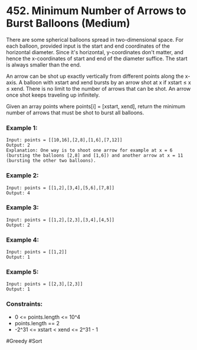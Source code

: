 # 452. Minimum Number of Arrows to Burst Balloons (Medium)

There are some spherical balloons spread in two-dimensional space. For each balloon, provided input is the start and end coordinates of the horizontal diameter. Since it's horizontal, y-coordinates don't matter, and hence the x-coordinates of start and end of the diameter suffice. The start is always smaller than the end.

An arrow can be shot up exactly vertically from different points along the x-axis. A balloon with xstart and xend bursts by an arrow shot at x if xstart ≤ x ≤ xend. There is no limit to the number of arrows that can be shot. An arrow once shot keeps traveling up infinitely.

Given an array points where points[i] = [xstart, xend], return the minimum number of arrows that must be shot to burst all balloons.

### Example 1:

```
Input: points = [[10,16],[2,8],[1,6],[7,12]]
Output: 2
Explanation: One way is to shoot one arrow for example at x = 6 (bursting the balloons [2,8] and [1,6]) and another arrow at x = 11 (bursting the other two balloons).
```

### Example 2:

```
Input: points = [[1,2],[3,4],[5,6],[7,8]]
Output: 4
```

### Example 3:

```
Input: points = [[1,2],[2,3],[3,4],[4,5]]
Output: 2
```

### Example 4:

```
Input: points = [[1,2]]
Output: 1
```

### Example 5:

```
Input: points = [[2,3],[2,3]]
Output: 1
```

### Constraints:

- 0 <= points.length <= 10^4
- points.length == 2
- -2^31 <= xstart < xend <= 2^31 - 1

#Greedy #Sort
